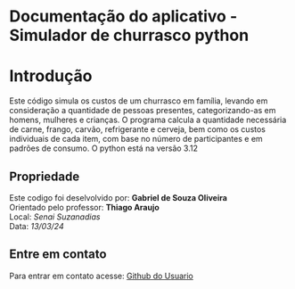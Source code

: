 # Documentação do aplicativo - Simulador de churrasco python

# Introdução

Este código simula os custos de um churrasco em família, levando em consideração a quantidade de pessoas presentes, categorizando-as em homens, mulheres e crianças. 
O programa calcula a quantidade necessária de carne, frango, carvão, refrigerante e cerveja, bem como os custos individuais de cada item, com base no número de participantes e em padrões de consumo.
O python está na versão 3.12

## Propriedade

Este codigo foi deselvolvido por: **Gabriel de Souza Oliveira** <br>
Orientado pelo professor: **Thiago Araujo** <br>
Local: *Senai Suzanadias* <br>
Data: *13/03/24* <br>

## Entre em contato

Para entrar em contato acesse: [Github do Usuario](https://github.com/GabrieldeSouzaOliveira1)
